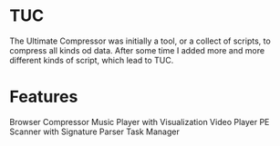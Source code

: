 # TUC

The Ultimate Compressor was initially a tool, or a collect of scripts, to compress all kinds od data.
After some time I added more and more different kinds of script, which lead to TUC.

# Features
Browser
Compressor
Music Player with Visualization
Video Player
PE Scanner with Signature Parser
Task Manager

